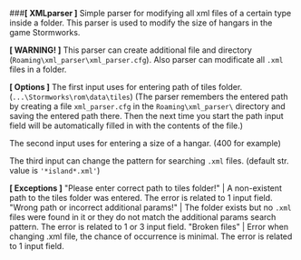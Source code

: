 ###__**[ XMLparser ]**__
Simple parser for modifying all xml files of a certain type inside a folder.
This parser is used to modify the size of hangars in the game Stormworks.

__**[ WARNING! ]**__
This parser can create additional file and directory (```Roaming\xml_parser\xml_parser.cfg```).
Also parser can modificate all ```.xml``` files in a folder.

__**[ Options ]**__
The first input uses for entering path of tiles folder. (```...\Stormworks\rom\data\tiles```)
(The parser remembers the entered path by creating a file ```xml_parser.cfg``` in the ```Roaming\xml_parser\``` directory
and saving the entered path there. Then the next time you start the path input field will be automatically filled in with the contents of the file.)

The second input uses for entering a size of a hangar. (400 for example)

The third input can change the pattern for searching ```.xml``` files. (default str. value is ``` '*island*.xml' ```)

__**[ Exceptions ]**__
"Please enter correct path to tiles folder!" | A non-existent path to the tiles folder was entered. The error is related to 1 input field.
"Wrong path or incorrect additional params!" | The folder exists but no ```.xml``` files were found in it or they do not match the additional params search pattern. The error is related to 1 or 3 input field.
"Broken files" | Error when changing .xml file, the chance of occurrence is minimal. The error is related to 1 input field.



